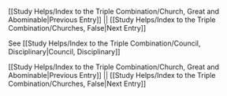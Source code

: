 [[Study Helps/Index to the Triple Combination/Church, Great and Abominable|Previous Entry]]  ||  [[Study Helps/Index to the Triple Combination/Churches, False|Next Entry]]

 See [[Study Helps/Index to the Triple Combination/Council, Disciplinary|Council, Disciplinary]]

[[Study Helps/Index to the Triple Combination/Church, Great and Abominable|Previous Entry]]  ||  [[Study Helps/Index to the Triple Combination/Churches, False|Next Entry]]